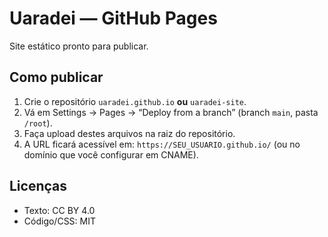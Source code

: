 # Uaradei — GitHub Pages
Site estático pronto para publicar.

## Como publicar
1) Crie o repositório `uaradei.github.io` **ou** `uaradei-site`.
2) Vá em Settings → Pages → “Deploy from a branch” (branch `main`, pasta `/root`).
3) Faça upload destes arquivos na raiz do repositório.
4) A URL ficará acessível em: `https://SEU_USUARIO.github.io/` (ou no domínio que você configurar em CNAME).

## Licenças
- Texto: CC BY 4.0
- Código/CSS: MIT
